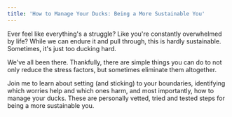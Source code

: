 ```yaml
---
title: 'How to Manage Your Ducks: Being a More Sustainable You'
---
```

Ever feel like everything's a struggle? Like you're constantly overwhelmed by life? While we can endure it and pull through, this is hardly sustainable. Sometimes, it's just too ducking hard.

We've all been there. Thankfully, there are simple things you can do to not only reduce the stress factors, but sometimes eliminate them altogether.

Join me to learn about setting (and sticking) to your boundaries, identifying which worries help and which ones harm, and most importantly, how to manage your ducks. These are personally vetted, tried and tested steps for being a more sustainable you.
